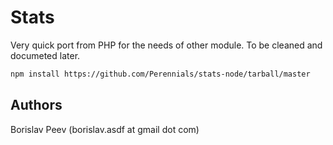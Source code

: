 Stats
=====
Very quick port from PHP for the needs of other module. To be cleaned and documeted later.

```sh
npm install https://github.com/Perennials/stats-node/tarball/master
```

Authors
-------
Borislav Peev (borislav.asdf at gmail dot com)
